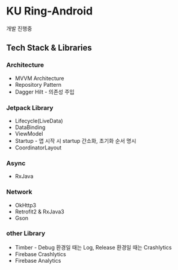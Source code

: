# KU Ring-Android

개발 진행중


## Tech Stack & Libraries

### Architecture
- MVVM Architecture
- Repository Pattern
- Dagger Hilt - 의존성 주입

### Jetpack Library
- Lifecycle(LiveData)
- DataBinding
- ViewModel
- Startup - 앱 시작 시 startup 간소화, 초기화 순서 명시
- CoordinatorLayout

### Async
- RxJava

### Network
- OkHttp3
- Retrofit2 & RxJava3
- Gson

### other Library
- Timber - Debug 환경일 때는 Log, Release 환경일 때는 Crashlytics
- Firebase Crashlytics
- Firebase Analytics
